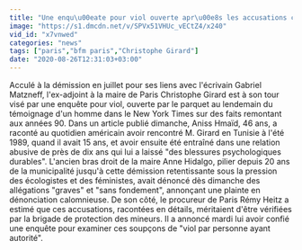 ```yaml
---
title: "Une enqu\u00eate pour viol ouverte apr\u00e8s les accusations contre Christophe Girard"
image: "https://s1.dmcdn.net/v/SPVx51VHUc_vECtZ4/x240"
vid_id: "x7vnwed"
categories: "news"
tags: ["paris","bfm paris","Christophe Girard"]
date: "2020-08-26T12:31:03+03:00"
---
```

Acculé à la démission en juillet pour ses liens avec l'écrivain Gabriel Matzneff, l'ex-adjoint à la maire de Paris Christophe Girard est à son tour visé par une enquête pour viol, ouverte par le parquet au lendemain du témoignage d'un homme dans le New York Times sur des faits remontant aux années 90. Dans un article publié dimanche, Aniss Hmaïd, 46 ans, a raconté au quotidien américain avoir rencontré M. Girard en Tunisie à l'été 1989, quand il avait 15 ans, et avoir ensuite été entraîné dans une relation abusive de près de dix ans qui lui a laissé &quot;des blessures psychologiques durables&quot;. L'ancien bras droit de la maire Anne Hidalgo, pilier depuis 20 ans de la municipalité jusqu'à cette démission retentissante sous la pression des écologistes et des féministes, avait dénoncé dès dimanche des allégations &quot;graves&quot; et &quot;sans fondement&quot;, annonçant une plainte en dénonciation calomnieuse. De son côté, le procureur de Paris Rémy Heitz a estimé que ces accusations, racontées en détails, méritaient d'être vérifiées par la brigade de protection des mineurs. Il a annoncé mardi lui avoir confié une enquête pour examiner ces soupçons de &quot;viol par personne ayant autorité&quot;.  
